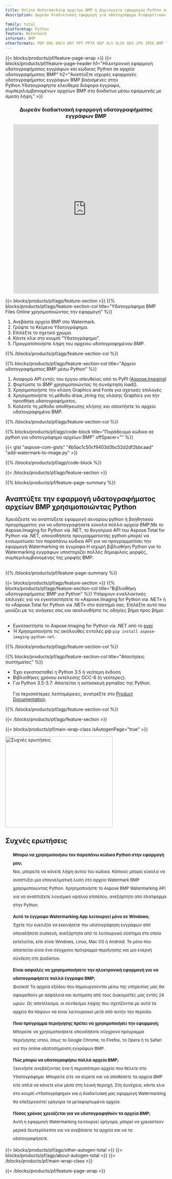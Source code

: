 ```yaml
---
title: Online Watermarking αρχείων BMP ή Δημιουργία εφαρμογών Python σε αρχεία υδατογραφήματος BMP
description: Δωρεάν διαδικτυακή εφαρμογή για υδατογράφημα διαφορετικών αρχείων BMP. Κώδικας βιβλιοθήκης Python Watermarking για έγγραφα BMP.

family: total
platformtag: Python
feature: Watermark
informat: BMP
otherformats: PDF DOC DOCX ODT PPT PPTX ODP XLS XLSX ODS JPG JPEG BMP TIFF GIF PNG PSD
---
```

{{< blocks/products/pf/feature-page-wrap >}}
{{< blocks/products/pf/feature-page-header h1="Ηλεκτρονική εφαρμογή υδατογραφήματος εγγράφων και κώδικας Python σε αρχεία υδατογραφήματος BMP" h2="Αναπτύξτε ισχυρές εφαρμογές υδατογραφήματος εγγράφων BMP βασισμένες στην Python.Υδατογραφήστε ελεύθερα διάφορα έγγραφα, συμπεριλαμβανομένων αρχείων BMP στο διαδίκτυο μέσω εφαρμογής με άμεση λήψη." >}}


<div class="container-fluid agp-content bg-white aboutfile box-1 vh100 section nopbtm">
<div class=container>
<div class=row>
<div class="demobox tc col-md-12 padding-0" align="center">

<h3>Δωρεάν διαδικτυακή εφαρμογή υδατογραφήματος εγγράφων BMP</h3>

<iframe style="border: none; height: 526px;" scrolling="no" src="https://products.aspose.app/total/watermark/embed&h1&h2" id="child-iframe" width="90%"></iframe>

</div></div>
</div></div>

{{< blocks/products/pf/agp/feature-section >}}
{{% blocks/products/pf/agp/feature-section-col title="Υδατογράφημα BMP Files Online χρησιμοποιώντας την εφαρμογή" %}}

1. Ανεβάστε αρχεία BMP στο Watermark.
1. Γράψτε το Κείμενο Υδατογράφημα.
1. Επιλέξτε το σχετικό χρώμα.
1. Κάντε κλικ στο κουμπί "Υδατογράφημα".
1. Πραγματοποιήστε λήψη του αρχείου υδατογραφημένου BMP.

{{% /blocks/products/pf/agp/feature-section-col %}}

{{% blocks/products/pf/agp/feature-section-col title="Αρχείο υδατογραφήματος BMP μέσω Python" %}}

1. Αναφορά API εντός του έργου απευθείας από το PyPI ([Aspose.Imaging](https://pypi.org/project/aspose-imaging-python-net/))
1. Φορτώστε το BMP χρησιμοποιώντας τη συνάρτηση load().
1. Χρησιμοποιήστε την κλάση Graphics and Fonts για σχετικές επιλογές
1. Χρησιμοποιήστε τη μέθοδο draw_string της κλάσης Graphics για την προσθήκη υδατογραφήματος.
1. Καλέστε τη μέθοδο αποθήκευσης κλήσης και αποκτήστε το αρχείο υδατογραφημένο BMP.

{{% /blocks/products/pf/agp/feature-section-col %}}

{{% blocks/products/pf/agp/code-block title="Παράδειγμα κώδικα σε python για υδατογράφημα αρχείων BMP" offSpacer="" %}}

{{< gist "aspose-com-gists" "4b5ac1c50cf9403d3bc52d2df2bbcaad" "add-watermark-to-image.py" >}}

{{% /blocks/products/pf/agp/code-block %}}

{{< /blocks/products/pf/agp/feature-section >}}

{{% blocks/products/pf/feature-page-summary %}}


<h2>Αναπτύξτε την εφαρμογή υδατογραφήματος αρχείων BMP χρησιμοποιώντας Python</h2>

Χρειάζεστε να αναπτύξετε εφαρμογή σεναρίου python ή βοηθητικού προγράμματος για να υδατογραφήσετε εύκολα πολλά αρχεία BMP;Με το Aspose.Imaging for Python via .NET, το θυγατρικό API του Aspose.Total for Python via .NET, οποιοσδήποτε προγραμματιστής python μπορεί να ενσωματώσει τον παραπάνω κώδικα API για να προγραμματίσει την εφαρμογή Watermarking σε έγγραφα.Η ισχυρή βιβλιοθήκη Python για το Watermarking εγγράφων υποστηρίζει πολλές δημοφιλείς μορφές, συμπεριλαμβανομένης της μορφής BMP.<br /><br />

{{% /blocks/products/pf/feature-page-summary %}}

{{< blocks/products/pf/agp/feature-section >}}
{{% blocks/products/pf/agp/feature-section-col title="Βιβλιοθήκη υδατογραφήματος BMP για Python" %}}
Υπάρχουν εναλλακτικές επιλογές για να εγκαταστήσετε το «Aspose.Imaging for Python via .NET» ή το «Aspose.Total for Python via .NET» στο σύστημά σας. Επιλέξτε αυτό που μοιάζει με τις ανάγκες σας και ακολουθήστε τις οδηγίες βήμα προς βήμα:<br /><br />

- Εγκαταστήστε το Aspose.Imaging for Python via .NET από το [pypi](https://pypi.org/project/aspose-imaging-python-net/)
- Ή Χρησιμοποιήστε τις ακόλουθες εντολές pip ```pip install aspose-imaging-python-net```.

{{% /blocks/products/pf/agp/feature-section-col %}}

{{% blocks/products/pf/agp/feature-section-col title="Απαιτήσεις συστήματος" %}}

- Έχει εγκατασταθεί η Python 3.5 ή νεότερη έκδοση
- Βιβλιοθήκες χρόνου εκτέλεσης GCC-6 (ή νεότερες).
- Για Python 3.5-3.7: Απαιτείται η κατασκευή pymalloc της Python.
<br /><br />
Για περισσότερες λεπτομέρειες, ανατρέξτε στο [Product Documentation](https://docs.aspose.com/imaging/python-net/system-requirements/).

{{% /blocks/products/pf/agp/feature-section-col %}}

{{< /blocks/products/pf/agp/feature-section >}}

{{< blocks/products/pf/main-wrap-class isAutogenPage="true" >}}

<style>.howtolist li{margin-right: 0!important;line-height: 26px;position: relative;margin-bottom: 10px;font-size: 13px;list-style-type: none;}</style>
<div class="col-md-12 tl bg-gray-dark howtolist section">
  <a class="anchor" name="faqpage"></a>
  <div class="container tl dflex" itemscope="" itemtype="https://schema.org/FAQPage">
      <div class="col-md-4 howtosectiongfx">
          <img class="social-panel-hide-on-mobile" src="https://www.groupdocs.cloud/templates/brand/images/groupdocs/conversion/groupdocs_conversion-brand.png" alt="Συχνές ερωτήσεις" width="335" height="283">
      </div>
      <div class="howtosection col-md-8">
          <div>
              <h2>Συχνές ερωτήσεις</h2>
               <ul>
                  <li itemscope="" itemprop="mainEntity" itemtype="https://schema.org/Question">
                      <div>
                          <span itemprop="name"><b>Μπορώ να χρησιμοποιήσω τον παραπάνω κώδικα Python στην εφαρμογή μου;</b></span>
                      </div>
                      <div itemscope="" itemprop="acceptedAnswer" itemtype="https://schema.org/Answer">
                          <span itemprop="text">Ναι, μπορείτε να κάνετε λήψη αυτού του κώδικα. Κάποιος μπορεί εύκολα να αναπτύξει μια επαγγελματική λύση στο αρχείο Watermark BMP χρησιμοποιώντας Python. Χρησιμοποιήστε το Aspose BMP Watermarking API για να αναπτύξετε λογισμικό υψηλού επιπέδου, ανεξάρτητο από πλατφόρμα στην Python.</span>
                      </div>
                  </li>
                  <li itemscope="" itemprop="mainEntity" itemtype="https://schema.org/Question">
                      <div>
                          <span itemprop="name"><b>Αυτό το έγγραφο Watermarking App λειτουργεί μόνο σε Windows;</b></span>
                      </div>
                      <div itemscope="" itemprop="acceptedAnswer" itemtype="https://schema.org/Answer">
                          <span itemprop="text">Έχετε την ευελιξία να εκκινήσετε την υδατογράφηση εγγράφων από οποιαδήποτε συσκευή, ανεξάρτητα από το λειτουργικό σύστημα στο οποίο εκτελείται, είτε είναι Windows, Linux, Mac OS ή Android. Το μόνο που απαιτείται είναι ένα σύγχρονο πρόγραμμα περιήγησης και μια ενεργή σύνδεση στο Διαδίκτυο.</span>
                      </div>
                  </li>
                  <li itemscope="" itemprop="mainEntity" itemtype="https://schema.org/Question">
                      <div>
                          <span itemprop="name"><b>Είναι ασφαλές να χρησιμοποιήσετε την ηλεκτρονική εφαρμογή για να υδατογραφήσετε πολλά έγγραφα BMP;</b></span>
                      </div>
                      <div itemscope="" itemprop="acceptedAnswer" itemtype="https://schema.org/Answer">
                          <span itemprop="text">Φυσικά! Τα αρχεία εξόδου που δημιουργούνται μέσω της υπηρεσίας μας θα αφαιρεθούν με ασφάλεια και αυτόματα από τους διακομιστές μας εντός 24 ωρών. Ως αποτέλεσμα, οι σύνδεσμοι λήψης που σχετίζονται με αυτά τα αρχεία θα πάψουν να είναι λειτουργικοί μετά από αυτήν την περίοδο.</span>
                      </div>
                  </li>                 
                  <li itemscope="" itemprop="mainEntity" itemtype="https://schema.org/Question">
                      <div>
                          <span itemprop="name"><b>Ποιο πρόγραμμα περιήγησης πρέπει να χρησιμοποιήσει την εφαρμογή;</b></span>
                      </div>
                      <div itemscope="" itemprop="acceptedAnswer" itemtype="https://schema.org/Answer">
                          <span itemprop="text">Μπορείτε να χρησιμοποιήσετε οποιοδήποτε σύγχρονο πρόγραμμα περιήγησης ιστού, όπως το Google Chrome, το Firefox, το Opera ή το Safari για την online υδατοσήμανση εγγράφων BMP.</span>
                      </div>
                  </li>
 		  <li itemscope="" itemprop="mainEntity" itemtype="https://schema.org/Question">
                      <div>
                          <span itemprop="name"><b>Πώς μπορώ να υδατογραφήσω πολλά αρχεία BMP;</b></span>
                      </div>
                      <div itemscope="" itemprop="acceptedAnswer" itemtype="https://schema.org/Answer">
                          <span itemprop="text">Ξεκινήστε ανεβάζοντας ένα ή περισσότερα αρχεία που θέλετε στο Υδατογράφημα. Μπορείτε είτε να σύρετε και να αποθέσετε τα αρχεία BMP είτε απλά να κάνετε κλικ μέσα στη λευκή περιοχή. Στη συνέχεια, κάντε κλικ στο κουμπί «Υδατογράφημα» και η διαδικτυακή μας εφαρμογή Watermarking θα επεξεργαστεί γρήγορα τα μεταφορτωμένα αρχεία.</span>
                      </div>
                  </li>
 		  <li itemscope="" itemprop="mainEntity" itemtype="https://schema.org/Question">
                      <div>
                          <span itemprop="name"><b>Πόσος χρόνος χρειάζεται για να υδατογραφηθούν τα αρχεία BMP;</b></span>
                      </div>
                      <div itemscope="" itemprop="acceptedAnswer" itemtype="https://schema.org/Answer">
                          <span itemprop="text">Αυτή η εφαρμογή Watermarking λειτουργεί γρήγορα, μπορεί να χρειαστούν μερικά δευτερόλεπτα για να ανεβάσετε τα αρχεία και να τα υδατογραφήσετε.</span>
                      </div>
                  </li>
              </ul>
          </div>
      </div>
  </div>

{{< blocks/products/pf/agp/other-autogen-total >}}
{{< blocks/products/pf/agp/about-autogen-total >}}
{{< /blocks/products/pf/main-wrap-class >}}

{{< /blocks/products/pf/feature-page-wrap >}}